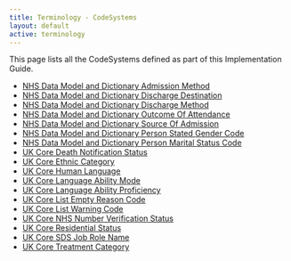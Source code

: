 ```yaml
---
title: Terminology - CodeSystems
layout: default
active: terminology
---
```


This page lists all the CodeSystems defined as part of this Implementation Guide.
<br />
- [NHS Data Model and Dictionary Admission Method](CodeSystem-UKCore-AdmissionMethod-1-0-0.html)
- [NHS Data Model and Dictionary Discharge Destination](CodeSystem-UKCore-DischargeDestination-1-0-0.html)
- [NHS Data Model and Dictionary Discharge Method](CodeSystem-UKCore-DischargeMethod-1-0-0.html)
- [NHS Data Model and Dictionary Outcome Of Attendance](CodeSystem-UKCore-OutcomeOfAttendance-1-0-0.html)
- [NHS Data Model and Dictionary Source Of Admission](CodeSystem-UKCore-SourceOfAdmission-1-0-0.html)
- [NHS Data Model and Dictionary Person Stated Gender Code](CodeSystem-UKCore-NHSDataDictionary-PersonStatedGender-1-0-0.html)
- [NHS Data Model and Dictionary Person Marital Status Code](CodeSystem-UKCore-NHSDataDictionary-PersonMaritalStatus-1-0-0.html)
- [UK Core Death Notification Status](CodeSystem-UKCore-DeathNotificationStatus-1-0-0.html)
- [UK Core Ethnic Category](CodeSystem-UKCore-EthnicCategory-1-0-0.html)
- [UK Core Human Language](CodeSystem-UKCore-HumanLanguage-1-0-0.html)
- [UK Core Language Ability Mode](CodeSystem-UKCore-LanguageAbilityMode-1-0-0.html)
- [UK Core Language Ability Proficiency](CodeSystem-UKCore-LanguageAbilityProficiency-1-0-0.html)
- [UK Core List Empty Reason Code](CodeSystem-UKCore-ListEmptyReasonCode-1-0-0.html)
- [UK Core List Warning Code](CodeSystem-UKCore-ListWarningCode-1-0-0.html)
- [UK Core NHS Number Verification Status](CodeSystem-UKCore-NHSNumberVerificationStatus-1-0-0.html)
- [UK Core Residential Status](CodeSystem-UKCore-ResidentialStatus-1-0-0.html)
- [UK Core SDS Job Role Name](CodeSystem-UKCore-SDSJobRoleName-1-0-0.html)
- [UK Core Treatment Category](CodeSystem-UKCore-TreatmentCategory-1-0-0.html)
